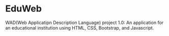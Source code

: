 # EduWeb

WAD(Web Applicatipn Description Language) project 1.0: An application for an educational institution using HTML, CSS, Bootstrap, and Javascript.
